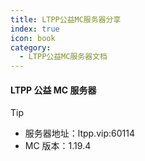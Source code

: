 ```yaml
---
title: LTPP公益MC服务器分享
index: true
icon: book
category:
  - LTPP公益MC服务器文档
---
```


<Share colorful />
<Catalog />

#### LTPP 公益 MC 服务器

> [!tip]
>
> - 服务器地址：ltpp.vip:60114
> - MC 版本：1.19.4

<Bottom />

